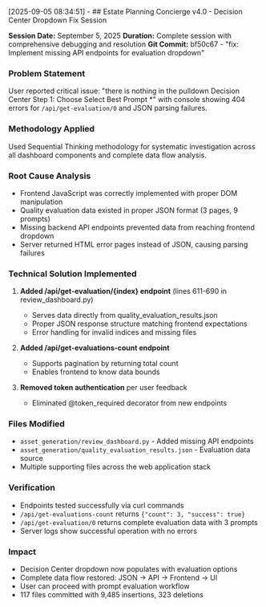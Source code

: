 
[2025-09-05 08:34:51] - ## Estate Planning Concierge v4.0 - Decision Center Dropdown Fix Session

**Session Date:** September 5, 2025
**Duration:** Complete session with comprehensive debugging and resolution
**Git Commit:** bf50c67 - "fix: Implement missing API endpoints for evaluation dropdown"

### Problem Statement
User reported critical issue: "there is nothing in the pulldown Decision Center Step 1: Choose Select Best Prompt *" with console showing 404 errors for `/api/get-evaluation/0` and JSON parsing failures.

### Methodology Applied
Used Sequential Thinking methodology for systematic investigation across all dashboard components and complete data flow analysis.

### Root Cause Analysis
- Frontend JavaScript was correctly implemented with proper DOM manipulation
- Quality evaluation data existed in proper JSON format (3 pages, 9 prompts)
- Missing backend API endpoints prevented data from reaching frontend dropdown
- Server returned HTML error pages instead of JSON, causing parsing failures

### Technical Solution Implemented
1. **Added /api/get-evaluation/{index} endpoint** (lines 611-690 in review_dashboard.py)
   - Serves data directly from quality_evaluation_results.json
   - Proper JSON response structure matching frontend expectations
   - Error handling for invalid indices and missing files

2. **Added /api/get-evaluations-count endpoint**
   - Supports pagination by returning total count
   - Enables frontend to know data bounds

3. **Removed token authentication** per user feedback
   - Eliminated @token_required decorator from new endpoints

### Files Modified
- `asset_generation/review_dashboard.py` - Added missing API endpoints
- `asset_generation/quality_evaluation_results.json` - Evaluation data source
- Multiple supporting files across the web application stack

### Verification
- Endpoints tested successfully via curl commands
- `/api/get-evaluations-count` returns `{"count": 3, "success": true}`
- `/api/get-evaluation/0` returns complete evaluation data with 3 prompts
- Server logs show successful operation with no errors

### Impact
- Decision Center dropdown now populates with evaluation options
- Complete data flow restored: JSON → API → Frontend → UI
- User can proceed with prompt evaluation workflow
- 117 files committed with 9,485 insertions, 323 deletions
